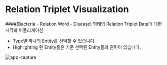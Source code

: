 # Relation Triplet Visualization

####[Bacteria - Relation Word - Disease] 형태의 Relation Triplet Data에 대한 시각화 어플리케이션

* Type별 하나의 Entity를 선택할 수 있습니다.
* Highlighting 된 Entity들은 기존 선택된 Entity들과 관련이 있습니다.

![app-capture](https://user-images.githubusercontent.com/15166794/33696197-6d801a8a-db44-11e7-92c0-d96955e0fd87.png)